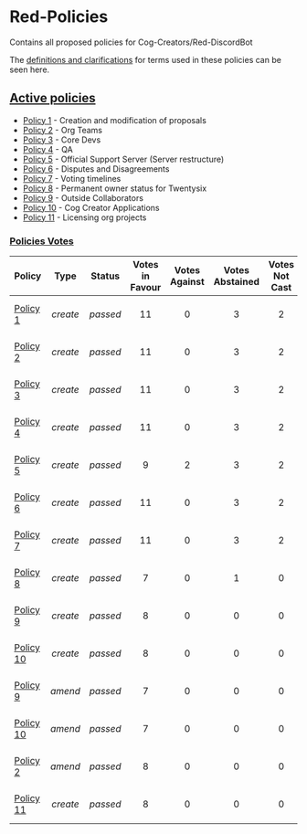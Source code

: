 # Red-Policies
Contains all proposed policies for Cog-Creators/Red-DiscordBot

The [definitions and clarifications](definitions.md) for terms used in these policies can be seen here.

## [Active policies](policies/active)
- [Policy 1](policies/active/0001.md) - Creation and modification of proposals
- [Policy 2](policies/active/0002.md) - Org Teams
- [Policy 3](policies/active/0003.md) - Core Devs
- [Policy 4](policies/active/0004.md) - QA
- [Policy 5](policies/active/0005.md) - Official Support Server (Server restructure)
- [Policy 6](policies/active/0006.md) - Disputes and Disagreements
- [Policy 7](policies/active/0007.md) - Voting timelines
- [Policy 8](policies/active/0008.md) - Permanent owner status for Twentysix
- [Policy 9](policies/active/0009.md) - Outside Collaborators
- [Policy 10](policies/active/0010.md) - Cog Creator Applications
- [Policy 11](policies/active/0011.md) - Licensing org projects

### <ins>Policies Votes</ins>
| Policy | Type | Status | Votes in Favour | Votes Against | Votes Abstained | Votes Not Cast | Total Available votes | Date |
|:---|:---:|---|:---:|:---:|:---:|:---:|:---:|:---:|
| [Policy 1](policies/active/0001.md) | *create* | *passed* | 11 | 0 | 3 | 2 | 16 | 1st of August 2020
| [Policy 2](policies/active/0002.md) | *create* | *passed* | 11 | 0 | 3 | 2 | 16 | 1st of August 2020
| [Policy 3](policies/active/0003.md) | *create* | *passed* | 11 | 0 | 3 | 2 | 16 | 1st of August 2020
| [Policy 4](policies/active/0004.md) | *create* | *passed* | 11 | 0 | 3 | 2 | 16 | 1st of August 2020
| [Policy 5](policies/active/0005.md) | *create* | *passed* | 9 | 2 | 3 | 2 | 16 | 1st of August 2020
| [Policy 6](policies/active/0006.md) | *create* | *passed* | 11 | 0 | 3 | 2 | 16 | 1st of August 2020
| [Policy 7](policies/active/0007.md) | *create* | *passed* | 11 | 0 | 3 | 2 | 16 | 1st of August 2020
| [Policy 8](policies/active/0008.md) | *create* | *passed* | 7 | 0 | 1 | 0 | 8 | 2nd of August 2020
| [Policy 9](policies/active/0009.md) | *create* | *passed* | 8 | 0 | 0 | 0 | 8 | 5th of October 2020
| [Policy 10](policies/active/0010.md) | *create* | *passed* | 8 | 0 | 0 | 0 | 8 | 11th of November 2020
| [Policy 9](policies/active/0009.md) | *amend* | *passed* | 7 | 0 | 0 | 0 | 7 | 14th of April 2021
| [Policy 10](policies/active/0010.md) | *amend* | *passed* | 7 | 0 | 0 | 0 | 7 | 14th of April 2021
| [Policy 2](policies/active/0011.md) | *amend* | *passed* | 8 | 0 | 0 | 0 | 8 | 16th of August 2021
| [Policy 11](policies/active/0011.md) | *create* | *passed* | 8 | 0 | 0 | 0 | 8 | 16th of August 2021
